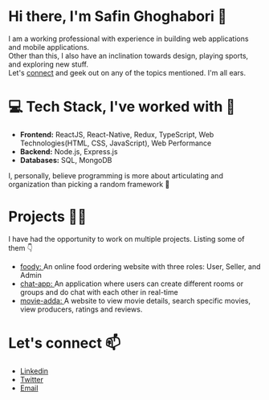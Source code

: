 # Hi there, I'm Safin Ghoghabori 👋

I am a working professional with experience in building web applications and mobile applications. <br/>
Other than this, I also have an inclination towards design, playing sports, and exploring new stuff. <br/>
Let's [connect](safinghoghabori65@gmail.com) and geek out on any of the topics mentioned. I'm all ears. 

# 💻 Tech Stack, I've worked with 🧰
* **Frontend:** ReactJS, React-Native, Redux, TypeScript, Web Technologies(HTML, CSS, JavaScript), Web Performance
* **Backend:** Node.js, Express.js
* **Databases:** SQL, MongoDB

I, personally, believe programming is more about articulating and organization than picking a random framework 🤷

# Projects 👷‍♂️
I have had the opportunity to work on multiple projects. Listing some of them 👇

* [foody: ](https://github.com/safinghoghabori/foody) An online food ordering website with three roles: User, Seller, and Admin
* [chat-app: ](https://github.com/safinghoghabori/chat-app) An application where users can create different rooms or groups and do chat with each other in real-time 
* [movie-adda: ](https://github.com/safinghoghabori/movie-adda) A website to view movie details, search specific movies, view producers, ratings and reviews.


# Let's connect 📫

*  [Linkedin](https://www.linkedin.com/in/safin-ghoghabori)
*  [Twitter](https://twitter.com/GhoghaboriSafin)
*  [Email](mailto:safinghoghabori65@gmail.com)

<!--
**safinghoghabori/safinghoghabori** is a ✨ _special_ ✨ repository because its `README.md` (this file) appears on your GitHub profile.

Here are some ideas to get you started:

- 🔭 I’m currently working on ...
- 🌱 I’m currently learning ...
- 👯 I’m looking to collaborate on ...
- 🤔 I’m looking for help with ...
- 💬 Ask me about ...
- 📫 How to reach me: ...
- 😄 Pronouns: ...
- ⚡ Fun fact: ...
-->

